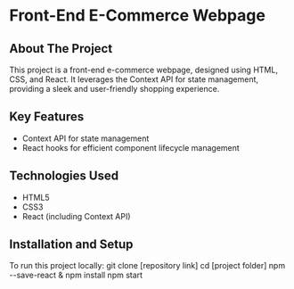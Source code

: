 # Front-End E-Commerce Webpage

## About The Project
This project is a front-end e-commerce webpage, designed using HTML, CSS, and React. It leverages the Context API for state management, providing a sleek and user-friendly shopping experience.

## Key Features

- Context API for state management
- React hooks for efficient component lifecycle management

## Technologies Used
- HTML5
- CSS3
- React (including Context API)

## Installation and Setup
To run this project locally:
git clone [repository link]
cd [project folder]
npm --save-react & npm install
npm start
